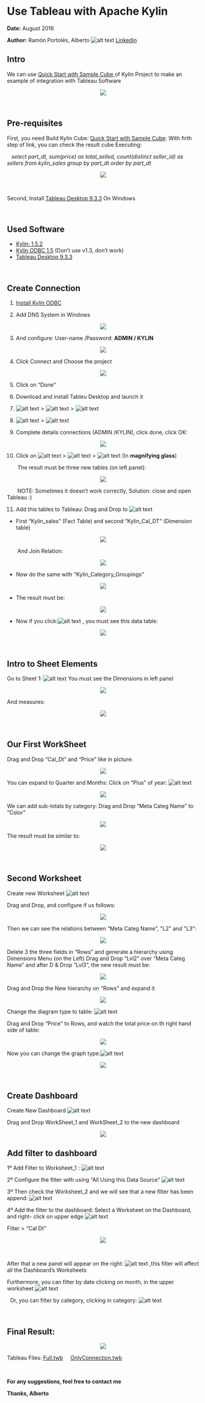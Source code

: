 # Use Tableau with Apache Kylin
**Date:** August 2016

**Author:** Ramón Portolés, Alberto  ![alt text](./Images/00.png)   [Linkedin](https://www.linkedin.com/in/alberto-ramon-portoles-a02b523b "My Linkedin")  		

## Intro
We can use [Quick Start with Sample Cube ](http://kylin.apache.org/docs15/tutorial/kylin_sample.html "Build Instructions") of Kylin Project to make an example of integration with Tableau Software

<p align="center">
  <img src=./Images/50.png />
</p>

&nbsp;
&nbsp;
## Pre-requisites
First, you need Build Kylin Cube: [Quick Start with Sample Cube](http://kylin.apache.org/docs15/tutorial/kylin_sample.html "Build Instructions"): With firth step of link, you can check the result cube Executing:

&nbsp;&nbsp;&nbsp;*select part_dt, sum(price) as total_selled, count(distinct seller_id) as sellers from kylin_sales group by part_dt order by part_dt*


<p align="center">
  <img src=./Images/48.png />
</p>
&nbsp;

Second, Install [Tableau Desktop 9.3.3](http://www.tableau.com/products/desktop/download "Download") On Windows

&nbsp;
&nbsp;
## Used Software
+ [Kylin: 1.5.2](http://kylin.apache.org/download/ "Download")
+ [Kylin ODBC 1.5](http://kylin.apache.org/docs15/tutorial/odbc.html "Download") (Don’t use v1.3, don’t work)
+ [Tableau Desktop 9.3.3](http://www.tableau.com/products/desktop/download "Download")

&nbsp;
&nbsp;
## Create Connection
1. [Install Kylin ODBC](http://kylin.apache.org/docs15/tutorial/odbc.html "Install")

2. Add DNS System in Windows
<p align="center">
  <img src=./Images/01.png />
</p>

3. And configure: User-name /Password: **ADMIN / KYLIN**
<p align="center">
  <img src=./Images/02.png />
</p>

4. Click Connect and Choose the project
<p align="center">
  <img src=./Images/03.png />
</p>

5. Click on “Done”

6. Download and install Tableu Desktop  and launch it

7. ![alt text](./Images/04.png) > ![alt text](./Images/05.png) > ![alt text](./Images/06.png)

8. ![alt text](./Images/07.png) > ![alt text](./Images/08.png)

9. Complete details connections (ADMIN /KYLIN), click done, click OK:
<p align="center">
  <img src=./Images/09.png />
</p>

10. Click on ![alt text](./Images/10.png) > ![alt text](./Images/11.png) > ![alt text](./Images/12.png) (In **magnifying glass**)

 &nbsp;&nbsp;&nbsp;&nbsp;&nbsp;&nbsp; The result must be three new tables (on left panel):
<p align="center">
  <img src=./Images/13.png />
</p>

 &nbsp;&nbsp;&nbsp;&nbsp;&nbsp;&nbsp; NOTE: Sometimes it doesn’t work correctly, Solution: close and open Tableau  :)

11. Add this tables to Tableau: Drag and Drop to ![alt text](./Images/14.png)

* First “Kylin_sales” (Fact Table) and second “Kylin_Cal_DT” (Dimension table)
<p align="center">
  <img src=./Images/15.png />
</p>

&nbsp;&nbsp;&nbsp;&nbsp;&nbsp;&nbsp; And Join Relation:
<p align="center">
  <img src=./Images/16.png />
</p>

* Now do the same with “Kylin_Category_Groupings”
<p align="center">
  <img src=./Images/17.png />
</p>

* The result must be:
<p align="center">
  <img src=./Images/18.png />
</p>


* Now if you click:![alt text](./Images/19.png) , you must see this data table:
<p align="center">
  <img src=./Images/20.png />
</p>

&nbsp;
&nbsp;
## Intro to Sheet Elements
Go to Sheet 1: ![alt text](./Images/21.png)
You must see the Dimensions in left panel
<p align="center">
  <img src=./Images/22.png />
</p>

And measures:
<p align="center">
  <img src=./Images/23.png />
</p>

&nbsp;
&nbsp;
## Our First WorkSheet
Drag and Drop “Cal_Dt” and “Price” like in picture:
<p align="center">
  <img src=./Images/24.png />
</p>

You can expand to Quarter and Months: Click on “Plus” of year: ![alt text](./Images/25.png)
<p align="center">
  <img src=./Images/26.png />
</p>

We can add sub-totals  by category: Drag and Drop “Meta Categ Name” to “Color”
<p align="center">
  <img src=./Images/27.png />
</p>

The result must be similar to:
<p align="center">
  <img src=./Images/28.png />
</p>

&nbsp;
&nbsp;
## Second Worksheet
Create new Worksheet ![alt text](./Images/29.png)

Drag and Drop, and configure if us follows:
<p align="center">
  <img src=./Images/30.png />
</p>

Then we can see the relations between  “Meta Categ Name”,  "L2" and "L3":
<p align="center">
  <img src=./Images/31.png />
</p>

Delete 3 the three fields in “Rows” and generate a hierarchy using Dimensions Menu (on the Left) Drag and Drop “Lvl2” over “Meta Categ Name” and after D & Drop “Lvl3”, the new result must be:
<p align="center">
  <img src=./Images/32.png />
</p>

Drag and Drop the New hierarchy on “Rows” and expand it
<p align="center">
  <img src=./Images/33.png />
</p>

Change the diagram type to table: ![alt text](./Images/34.png)

Drag and Drop “Price” to Rows, and watch the total price on th right hand side of table:
<p align="center">
  <img src=./Images/35.png />
</p>

Now you can change the graph type:![alt text](./Images/36.png)
<p align="center">
  <img src=./Images/37.png />
</p>


&nbsp;
&nbsp;
## Create Dashboard
Create New Dashboard ![alt text](./Images/38.png)

Drag and Drop WorkSheet_1 and WorkSheet_2 to the new dashboard
<p align="center">
  <img src=./Images/39.png />
</p>


## Add filter to dashboard
1º Add Filter to Worksheet_1 : ![alt text](./Images/40.png)

2º Configure the filter with using “All Using this Data Source” ![alt text](./Images/41.png)

3º Then check the Worksheet_2 and we will see that a new filter has been append: ![alt text](./Images/42.png)

4º Add the filter to the dashboard: Select a Worksheet on the Dashboard, and right- click on upper edge ![alt text](./Images/43.png)

Filter > “Cal Dt”
<p align="center">
  <img src=./Images/44.png />
</p>
&nbsp;

After that  a new  panel will appear on the right: ![alt text](./Images/45.png) ,this filter will affect  all the Dashboard’s Worksheets

Furthermore, you can filter by date clicking on month, in the upper worksheet ![alt text](./Images/46.png)

&nbsp;
Or, you can filter by category, clicking in category: ![alt text](./Images/47.png)

&nbsp;
&nbsp;
## Final Result:
<p align="center">
  <img src=./Images/49.png />
</p>

Tableau Files: [Full.twb](https://github.com/albertoRamon/Kylin/blob/master/KylinWithTableau/Full.twb "Download Full Example") &nbsp;&nbsp;&nbsp;
 [OnlyConnection.twb](https://github.com/albertoRamon/Kylin/blob/master/KylinWithTableau/OnlyConnection.twb "Download with only Connection")

&nbsp;
&nbsp;

**__For any suggestions, feel free to contact me__**

**__Thanks, Alberto__**




